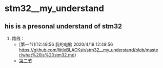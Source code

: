 # stm32__my_understand
## his is a presonal understand of stm32
1. 路线：
    - [第一节](12:49:56
我的电脑 2020/4/19 12:49:56
https://github.com/littleBLACKsir/stm32__my_understand/blob/master/what%20is%20stm32.md)
    - [第二节](https://github.com/littleBLACKsir/stm32__my_understand/blob/master/%E5%85%B3%E4%BA%8Estm32%E7%9A%84%E5%AD%A6%E4%B9%A0%E8%B7%AF%E7%BA%BF%E5%8F%8A%E8%A7%84%E5%88%92.md)
